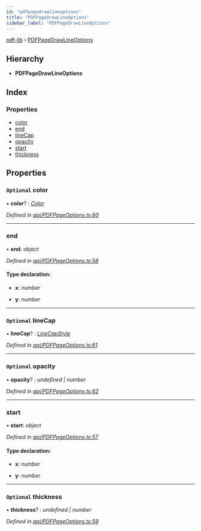 ```yaml
---
id: "pdfpagedrawlineoptions"
title: "PDFPageDrawLineOptions"
sidebar_label: "PDFPageDrawLineOptions"
---
```


[pdf-lib](../index.md) › [PDFPageDrawLineOptions](pdfpagedrawlineoptions.md)

## Hierarchy

* **PDFPageDrawLineOptions**

## Index

### Properties

* [color](pdfpagedrawlineoptions.md#optional-color)
* [end](pdfpagedrawlineoptions.md#end)
* [lineCap](pdfpagedrawlineoptions.md#optional-linecap)
* [opacity](pdfpagedrawlineoptions.md#optional-opacity)
* [start](pdfpagedrawlineoptions.md#start)
* [thickness](pdfpagedrawlineoptions.md#optional-thickness)

## Properties

### `Optional` color

• **color**? : *[Color](../index.md#color)*

*Defined in [api/PDFPageOptions.ts:60](https://github.com/Hopding/pdf-lib/blob/556c73c/src/api/PDFPageOptions.ts#L60)*

___

###  end

• **end**: *object*

*Defined in [api/PDFPageOptions.ts:58](https://github.com/Hopding/pdf-lib/blob/556c73c/src/api/PDFPageOptions.ts#L58)*

#### Type declaration:

* **x**: *number*

* **y**: *number*

___

### `Optional` lineCap

• **lineCap**? : *[LineCapStyle](../enums/linecapstyle.md)*

*Defined in [api/PDFPageOptions.ts:61](https://github.com/Hopding/pdf-lib/blob/556c73c/src/api/PDFPageOptions.ts#L61)*

___

### `Optional` opacity

• **opacity**? : *undefined | number*

*Defined in [api/PDFPageOptions.ts:62](https://github.com/Hopding/pdf-lib/blob/556c73c/src/api/PDFPageOptions.ts#L62)*

___

###  start

• **start**: *object*

*Defined in [api/PDFPageOptions.ts:57](https://github.com/Hopding/pdf-lib/blob/556c73c/src/api/PDFPageOptions.ts#L57)*

#### Type declaration:

* **x**: *number*

* **y**: *number*

___

### `Optional` thickness

• **thickness**? : *undefined | number*

*Defined in [api/PDFPageOptions.ts:59](https://github.com/Hopding/pdf-lib/blob/556c73c/src/api/PDFPageOptions.ts#L59)*
